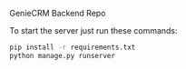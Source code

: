 GenieCRM Backend Repo

To start the server just run these commands:
```bash
pip install -r requirements.txt
python manage.py runserver

